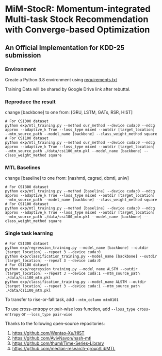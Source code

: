 # MiM-StocR: Momentum-integrated Multi-task Stock Recommendation with Converge-based Optimization
## An Official Implementation for KDD-25 submission

### Environment
Create a Python 3.8 environment using [requirements.txt](requirements.txt)

Training Data will be shared by Google Drive link after rebuttal.

### Reproduce the result
change [backbone] to one from: [GRU, LSTM, GATs, RSR, HIST]
```
# For CSI300 dataset
python exp/mtl_training.py --method our_method --device cuda:0 --ndcg approx --adaptive_k True --loss_type mixed --outdir [target_location] --mtm_source_path --model_name [backbone] --class_weight_method square
# For CSI100 dataset
python exp/mtl_training.py --method our_method --device cuda:0 --ndcg approx --adaptive_k True --loss_type mixed --outdir [target_location] --mtm_source_path ./data/csi100_mtm.pkl --model_name [backbone] --class_weight_method square
```

### MTL Baselines
change [baseline] to one from: [nashmtl, cagrad, dbmtl, uniw]
```
# For CSI300 dataset
python exp/mtl_training.py --method [baseline] --device cuda:0 --ndcg approx --adaptive_k True --loss_type mixed --outdir [target_location] --mtm_source_path --model_name [backbone] --class_weight_method square
# For CSI100 dataset
python exp/mtl_training.py --method [baseline] --device cuda:0 --ndcg approx --adaptive_k True --loss_type mixed --outdir [target_location] --mtm_source_path ./data/csi100_mtm.pkl --model_name [backbone] --class_weight_method square
```

### Single task learning
```
# For CSI300 dataset
python exp/regression_training.py --model_name [backbone] --outdir [target_location] --repeat 3 --device cuda:0
python exp/classification_training.py --model_name [backbone] --outdir [target_location] --repeat 3 --device cuda:0
# For CSI100 dataset
python exp/regression_training.py --model_name ALSTM --outdir [target_location] --repeat 3 --device cuda:1 --mtm_source_path ./data/csi100_mtm.pkl
python exp/classification_training.py --model_name ALSTM --outdir [target_location] --repeat 3 --device cuda:1 --mtm_source_path ./data/csi100_mtm.pkl
```

To transfer to rise-or-fall task, add ```--mtm_column mtm0101```

To use cross-entropy or pair-wise loss function, add ```--loss_type cross-entropy``` or  ```--loss_type pair-wise```


Thanks to the following open-source repositories:
1. https://github.com/Wentao-Xu/HIST
2. https://github.com/AvivNavon/nash-mtl
3. https://github.com/thuml/Time-Series-Library
4. https://github.com/median-research-group/LibMTL